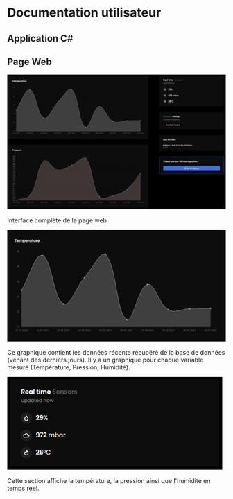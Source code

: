# Documentation utilisateur

## Application C#



## Page Web

![Interface](img\AllPage.PNG)

Interface complète de la page web



![Graphique](img\DataGraphic.PNG)

Ce graphique contient les données récente récupéré de la base de données (venant des derniers jours). Il y a un graphique pour chaque variable mesuré (Température, Pression, Humidité).



![Données en temps réel](img\RealTimeData.PNG)

Cette section affiche la température, la pression ainsi que l'humidité en temps réel.
